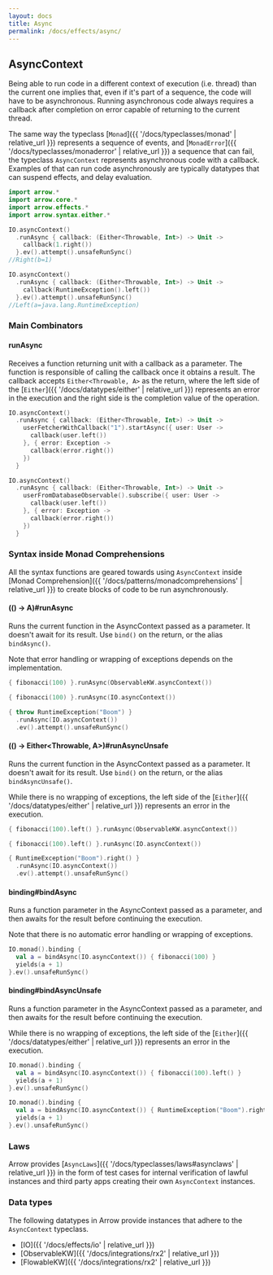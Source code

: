 ```yaml
---
layout: docs
title: Async
permalink: /docs/effects/async/
---
```


## AsyncContext

Being able to run code in a different context of execution (i.e. thread) than the current one implies that, even if it's part of a sequence, the code will have to be asynchronous.
Running asynchronous code always requires a callback after completion on error capable of returning to the current thread.

The same way the typeclass [`Monad`]({{ '/docs/typeclasses/monad' | relative_url }}) represents a sequence of events, and [`MonadError`]({{ '/docs/typeclasses/monaderror' | relative_url }}) a sequence that can fail, the typeclass `AsyncContext` represents asynchronous code with a callback.
Examples of that can run code asynchronously are typically datatypes that can suspend effects, and delay evaluation.

```kotlin
import arrow.*
import arrow.core.*
import arrow.effects.*
import arrow.syntax.either.*

IO.asyncContext()
  .runAsync { callback: (Either<Throwable, Int>) -> Unit -> 
    callback(1.right()) 
  }.ev().attempt().unsafeRunSync()
//Right(b=1)
```

```kotlin
IO.asyncContext()
  .runAsync { callback: (Either<Throwable, Int>) -> Unit -> 
    callback(RuntimeException().left()) 
  }.ev().attempt().unsafeRunSync()
//Left(a=java.lang.RuntimeException)
```

### Main Combinators

#### runAsync

Receives a function returning unit with a callback as a parameter.
The function is responsible of calling the callback once it obtains a result.
The callback accepts `Either<Throwable, A>` as the return, where the left side of the [`Either`]({{ '/docs/datatypes/either' | relative_url }}) represents an error in the execution and the right side is the completion value of the operation.

```kotlin
IO.asyncContext()
  .runAsync { callback: (Either<Throwable, Int>) -> Unit -> 
    userFetcherWithCallback("1").startAsync({ user: User ->
      callback(user.left())
    }, { error: Exception ->
      callback(error.right())
    })
  }
```

```kotlin
IO.asyncContext()
  .runAsync { callback: (Either<Throwable, Int>) -> Unit -> 
    userFromDatabaseObservable().subscribe({ user: User ->
      callback(user.left())
    }, { error: Exception ->
      callback(error.right())
    })
  }
```

### Syntax inside Monad Comprehensions

All the syntax functions are geared towards using `AsyncContext` inside [Monad Comprehension]({{ '/docs/patterns/monadcomprehensions' | relative_url }})
to create blocks of code to be run asynchronously.

#### (() -> A)#runAsync

Runs the current function in the AsyncContext passed as a parameter. It doesn't await for its result.
Use `bind()` on the return, or the alias `bindAsync()`.

Note that error handling or wrapping of exceptions depends on the implementation.

```kotlin
{ fibonacci(100) }.runAsync(ObservableKW.asyncContext())
```

```kotlin
{ fibonacci(100) }.runAsync(IO.asyncContext())
```

```kotlin
{ throw RuntimeException("Boom") }
  .runAsync(IO.asyncContext())
  .ev().attempt().unsafeRunSync()
```

#### (() -> Either<Throwable, A>)#runAsyncUnsafe

Runs the current function in the AsyncContext passed as a parameter. It doesn't await for its result.
Use `bind()` on the return, or the alias `bindAsyncUnsafe()`.

While there is no wrapping of exceptions, the left side of the [`Either`]({{ '/docs/datatypes/either' | relative_url }}) represents an error in the execution.

```kotlin
{ fibonacci(100).left() }.runAsync(ObservableKW.asyncContext())
```

```kotlin
{ fibonacci(100).left() }.runAsync(IO.asyncContext())
```

```kotlin
{ RuntimeException("Boom").right() }
  .runAsync(IO.asyncContext())
  .ev().attempt().unsafeRunSync()
```

#### binding#bindAsync

Runs a function parameter in the AsyncContext passed as a parameter,
and then awaits for the result before continuing the execution.

Note that there is no automatic error handling or wrapping of exceptions.

```kotlin
IO.monad().binding {
  val a = bindAsync(IO.asyncContext()) { fibonacci(100) }
  yields(a + 1)
}.ev().unsafeRunSync()
```

#### binding#bindAsyncUnsafe

Runs a function parameter in the AsyncContext passed as a parameter,
and then awaits for the result before continuing the execution.

While there is no wrapping of exceptions, the left side of the [`Either`]({{ '/docs/datatypes/either' | relative_url }}) represents an error in the execution.

```kotlin
IO.monad().binding {
  val a = bindAsync(IO.asyncContext()) { fibonacci(100).left() }
  yields(a + 1)
}.ev().unsafeRunSync()
```

```kotlin
IO.monad().binding {
  val a = bindAsync(IO.asyncContext()) { RuntimeException("Boom").right() }
  yields(a + 1)
}.ev().unsafeRunSync()
```

### Laws

Arrow provides [`AsyncLaws`]({{ '/docs/typeclasses/laws#asynclaws' | relative_url }}) in the form of test cases for internal verification of lawful instances and third party apps creating their own `AsyncContext` instances.

### Data types

The following datatypes in Arrow provide instances that adhere to the `AsyncContext` typeclass.

- [IO]({{ '/docs/effects/io' | relative_url }})
- [ObservableKW]({{ '/docs/integrations/rx2' | relative_url }})
- [FlowableKW]({{ '/docs/integrations/rx2' | relative_url }})
